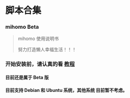 # 脚本合集


### mihomo Beta 

> mihomo 使用说明书
>
> 努力打造懒人幸福生活！！！

### 开始安装前，请认真的看 [教程](https://github.com/AdsJK567/Tools/wiki/Linux-%E7%B3%BB%E7%BB%9F%E6%90%AD%E5%BB%BA-mihomo-%E6%95%99%E7%A8%8B)

#### 目前还是属于 Beta 版

#### 目前支持 Debian 和 Ubuntu 系统，其他系统 目前暂不考虑。
